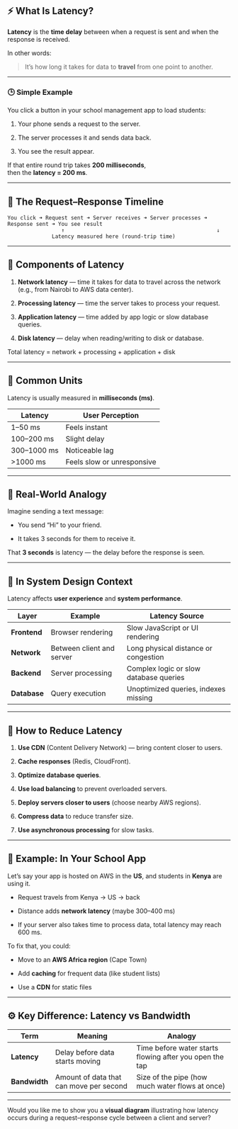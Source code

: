 
## ⚡️ What Is Latency?

**Latency** is the **time delay** between when a request is sent and when the response is received.

In other words:

> It’s how long it takes for data to **travel** from one point to another.

---

### 🕒 Simple Example

You click a button in your school management app to load students:

1. Your phone sends a request to the server.
    
2. The server processes it and sends data back.
    
3. You see the result appear.
    

If that entire round trip takes **200 milliseconds**,  
then the **latency = 200 ms**.

---

## 🔁 The Request–Response Timeline

```
You click ➜ Request sent ➜ Server receives ➜ Server processes ➜ Response sent ➜ You see result
                 ↑                                                ↓
              Latency measured here (round-trip time)
```

---

## 🧩 Components of Latency

1. **Network latency** — time it takes for data to travel across the network (e.g., from Nairobi to AWS data center).
    
2. **Processing latency** — time the server takes to process your request.
    
3. **Application latency** — time added by app logic or slow database queries.
    
4. **Disk latency** — delay when reading/writing to disk or database.
    

Total latency = network + processing + application + disk

---

## 📏 Common Units

Latency is usually measured in **milliseconds (ms)**.

|Latency|User Perception|
|---|---|
|1–50 ms|Feels instant|
|100–200 ms|Slight delay|
|300–1000 ms|Noticeable lag|
|>1000 ms|Feels slow or unresponsive|

---

## 🧠 Real-World Analogy

Imagine sending a text message:

- You send “Hi” to your friend.
    
- It takes 3 seconds for them to receive it.
    

That **3 seconds** is latency — the delay before the response is seen.

---

## 🧰 In System Design Context

Latency affects **user experience** and **system performance**.

|Layer|Example|Latency Source|
|---|---|---|
|**Frontend**|Browser rendering|Slow JavaScript or UI rendering|
|**Network**|Between client and server|Long physical distance or congestion|
|**Backend**|Server processing|Complex logic or slow database queries|
|**Database**|Query execution|Unoptimized queries, indexes missing|

---

## 🚀 How to Reduce Latency

1. **Use CDN** (Content Delivery Network) — bring content closer to users.
    
2. **Cache responses** (Redis, CloudFront).
    
3. **Optimize database queries**.
    
4. **Use load balancing** to prevent overloaded servers.
    
5. **Deploy servers closer to users** (choose nearby AWS regions).
    
6. **Compress data** to reduce transfer size.
    
7. **Use asynchronous processing** for slow tasks.
    

---

## 🏫 Example: In Your School App

Let’s say your app is hosted on AWS in the **US**, and students in **Kenya** are using it.

- Request travels from Kenya → US → back
    
- Distance adds **network latency** (maybe 300–400 ms)
    
- If your server also takes time to process data, total latency may reach 600 ms.
    

To fix that, you could:

- Move to an **AWS Africa region** (Cape Town)
    
- Add **caching** for frequent data (like student lists)
    
- Use a **CDN** for static files
    

---

## ⚙️ Key Difference: Latency vs Bandwidth

|Term|Meaning|Analogy|
|---|---|---|
|**Latency**|Delay before data starts moving|Time before water starts flowing after you open the tap|
|**Bandwidth**|Amount of data that can move per second|Size of the pipe (how much water flows at once)|

---

Would you like me to show you a **visual diagram** illustrating how latency occurs during a request–response cycle between a client and server?